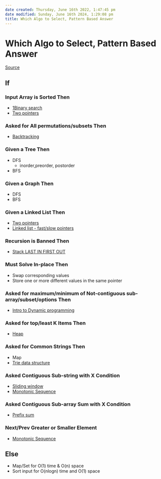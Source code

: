 ```yaml
---
date created: Thursday, June 16th 2022, 1:47:45 pm
date modified: Sunday, June 16th 2024, 1:29:08 pm
title: Which Algo to Select, Pattern Based Answer
---
```


# Which Algo to Select, Pattern Based Answer

[Source](https://seanprashad.com/leetcode-patterns/)

## If

### Input Array is Sorted Then

- [1Binary search](Algo/Fundamental%20Algorithms/Searching%20algos/1.%20Binary%20search.md)
- [Two pointers](Algo/Fundamental%20Algorithms/Misc/Sub%20Array/Two%20pointers.md)

### Asked for All permutations/subsets Then

- [Backtracking](Algo/Fundamental%20Algorithms/Recursion/Backtracking.md)

### Given a Tree Then

- DFS
	- inorder,preorder, postorder
- BFS

### Given a Graph Then

- DFS
- BFS

### Given a Linked List Then

- [Two pointers](Algo/Fundamental%20Algorithms/Misc/Sub%20Array/Two%20pointers.md)
- [Linked list - fast/slow pointers](Algo/Fundamental%20Algorithms/Linked%20List/Linked%20list.md#The%20Runner%20Technique)

### Recursion is Banned Then

- [Stack LAST IN FIRST OUT](Algo/Fundamental%20Algorithms/Linked%20List/Stack%20&%20Queue.md#Stack%20{LAST%20IN%20FIRST%20OUT})

### Must Solve In-place Then

- Swap corresponding values
- Store one or more different values in the same pointer

### Asked for maximum/minimum of Not-contiguous sub-array/subset/options Then

- [Intro to Dynamic programming](Algo/Fundamental%20Algorithms/Recursion/Intro%20to%20Dynamic%20programming.md)

### Asked for top/least K Items Then

- [Heap](Algo/Fundamental%20Algorithms/Linked%20List/Stack%20&%20Queue.md#Priority%20Queue%202%20{%20Heapq%20})

### Asked for Common Strings Then

- Map
- [Trie data structure](Algo/Tree%20&%20Graph/Tree/Trie%20data%20structure.md)

### Asked Contiguous Sub-string with X Condition

- [Sliding window](Algo/Fundamental%20Algorithms/Misc/Sub%20Array/Sliding%20window.md)
- [Monotonic Sequence](Algo/Fundamental%20Algorithms/Misc/Monotonic/Monotonic%20Sequence.md)

### Asked Contiguous Sub-array Sum with X Condition

- [Prefix sum](Algo/Fundamental%20Algorithms/Misc/Sub%20Array/Prefix%20sum.md)

### Next/Prev Greater or Smaller Element

- [Monotonic Sequence](Algo/Fundamental%20Algorithms/Misc/Monotonic/Monotonic%20Sequence.md)

## Else

- Map/Set for O(1) time & O(n) space
- Sort input for O(nlogn) time and O(1) space
